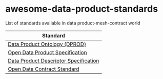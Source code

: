 # awesome-data-product-standards

List of standards available in data product-mesh-contract world

| Standard |
|----|
| [Data Product Ontology (DPROD)](https://ekgf.github.io/dprod/) |
| [Open Data Product Specification](https://opendataproducts.org/) |
| [Data Product Descriptor Specification](https://dpds.opendatamesh.org/) |
| [Open Data Contract Standard](https://bitol-io.github.io/open-data-contract-standard/latest/) |
